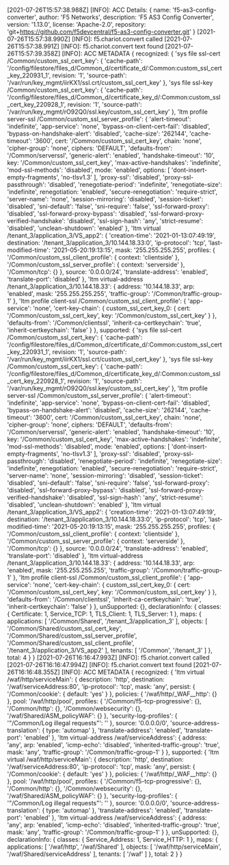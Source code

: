 [2021-07-26T15:57:38.988Z] [INFO]: ACC Details:  {
  name: 'f5-as3-config-converter',
  author: 'F5 Networks',
  description: 'F5 AS3 Config Converter',
  version: '1.13.0',
  license: 'Apache-2.0',
  repository: 'git+https://github.com/f5devcentral/f5-as3-config-converter.git'
}
[2021-07-26T15:57:38.990Z] [INFO]: f5.chariot.convert called
[2021-07-26T15:57:38.991Z] [INFO]: f5.chariot.convert text found
[2021-07-26T15:57:39.358Z] [INFO]: ACC METADATA {
  recognized: {
    'sys file ssl-cert /Common/custom_ssl_cert_key': {
      'cache-path': '/config/filestore/files_d/Common_d/certificate_d/:Common:custom_ssl_cert_key_220931_1',
      revision: '1',
      'source-path': '/var/run/key_mgmt/iirKX1/ssl.crt/custom_ssl_cert_key'
    },
    'sys file ssl-key /Common/custom_ssl_cert_key': {
      'cache-path': '/config/filestore/files_d/Common_d/certificate_key_d/:Common:custom_ssl_cert_key_220928_1',
      revision: '1',
      'source-path': '/var/run/key_mgmt/rO92Q0/ssl.key/custom_ssl_cert_key'
    },
    'ltm profile server-ssl /Common/custom_ssl_server_profile': {
      'alert-timeout': 'indefinite',
      'app-service': 'none',
      'bypass-on-client-cert-fail': 'disabled',
      'bypass-on-handshake-alert': 'disabled',
      'cache-size': '262144',
      'cache-timeout': '3600',
      cert: '/Common/custom_ssl_cert_key',
      chain: 'none',
      'cipher-group': 'none',
      ciphers: 'DEFAULT',
      'defaults-from': '/Common/serverssl',
      'generic-alert': 'enabled',
      'handshake-timeout': '10',
      key: '/Common/custom_ssl_cert_key',
      'max-active-handshakes': 'indefinite',
      'mod-ssl-methods': 'disabled',
      mode: 'enabled',
      options: [ 'dont-insert-empty-fragments', 'no-tlsv1.3' ],
      'proxy-ssl': 'disabled',
      'proxy-ssl-passthrough': 'disabled',
      'renegotiate-period': 'indefinite',
      'renegotiate-size': 'indefinite',
      renegotiation: 'enabled',
      'secure-renegotiation': 'require-strict',
      'server-name': 'none',
      'session-mirroring': 'disabled',
      'session-ticket': 'disabled',
      'sni-default': 'false',
      'sni-require': 'false',
      'ssl-forward-proxy': 'disabled',
      'ssl-forward-proxy-bypass': 'disabled',
      'ssl-forward-proxy-verified-handshake': 'disabled',
      'ssl-sign-hash': 'any',
      'strict-resume': 'disabled',
      'unclean-shutdown': 'enabled'
    },
    'ltm virtual /tenant_3/application_3/VS_app2': {
      'creation-time': '2021-01-13:07:49:19',
      destination: '/tenant_3/application_3/10.144.18.33:0',
      'ip-protocol': 'tcp',
      'last-modified-time': '2021-05-20:19:13:15',
      mask: '255.255.255.255',
      profiles: {
        '/Common/custom_ssl_client_profile': { context: 'clientside' },
        '/Common/custom_ssl_server_profile': { context: 'serverside' },
        '/Common/tcp': {}
      },
      source: '0.0.0.0/24',
      'translate-address': 'enabled',
      'translate-port': 'disabled'
    },
    'ltm virtual-address /tenant_3/application_3/10.144.18.33': {
      address: '10.144.18.33',
      arp: 'enabled',
      mask: '255.255.255.255',
      'traffic-group': '/Common/traffic-group-1'
    },
    'ltm profile client-ssl /Common/custom_ssl_client_profile': {
      'app-service': 'none',
      'cert-key-chain': {
        custom_ssl_cert_key_0: {
          cert: '/Common/custom_ssl_cert_key',
          key: '/Common/custom_ssl_cert_key'
        }
      },
      'defaults-from': '/Common/clientssl',
      'inherit-ca-certkeychain': 'true',
      'inherit-certkeychain': 'false'
    }
  },
  supported: {
    'sys file ssl-cert /Common/custom_ssl_cert_key': {
      'cache-path': '/config/filestore/files_d/Common_d/certificate_d/:Common:custom_ssl_cert_key_220931_1',
      revision: '1',
      'source-path': '/var/run/key_mgmt/iirKX1/ssl.crt/custom_ssl_cert_key'
    },
    'sys file ssl-key /Common/custom_ssl_cert_key': {
      'cache-path': '/config/filestore/files_d/Common_d/certificate_key_d/:Common:custom_ssl_cert_key_220928_1',
      revision: '1',
      'source-path': '/var/run/key_mgmt/rO92Q0/ssl.key/custom_ssl_cert_key'
    },
    'ltm profile server-ssl /Common/custom_ssl_server_profile': {
      'alert-timeout': 'indefinite',
      'app-service': 'none',
      'bypass-on-client-cert-fail': 'disabled',
      'bypass-on-handshake-alert': 'disabled',
      'cache-size': '262144',
      'cache-timeout': '3600',
      cert: '/Common/custom_ssl_cert_key',
      chain: 'none',
      'cipher-group': 'none',
      ciphers: 'DEFAULT',
      'defaults-from': '/Common/serverssl',
      'generic-alert': 'enabled',
      'handshake-timeout': '10',
      key: '/Common/custom_ssl_cert_key',
      'max-active-handshakes': 'indefinite',
      'mod-ssl-methods': 'disabled',
      mode: 'enabled',
      options: [ 'dont-insert-empty-fragments', 'no-tlsv1.3' ],
      'proxy-ssl': 'disabled',
      'proxy-ssl-passthrough': 'disabled',
      'renegotiate-period': 'indefinite',
      'renegotiate-size': 'indefinite',
      renegotiation: 'enabled',
      'secure-renegotiation': 'require-strict',
      'server-name': 'none',
      'session-mirroring': 'disabled',
      'session-ticket': 'disabled',
      'sni-default': 'false',
      'sni-require': 'false',
      'ssl-forward-proxy': 'disabled',
      'ssl-forward-proxy-bypass': 'disabled',
      'ssl-forward-proxy-verified-handshake': 'disabled',
      'ssl-sign-hash': 'any',
      'strict-resume': 'disabled',
      'unclean-shutdown': 'enabled'
    },
    'ltm virtual /tenant_3/application_3/VS_app2': {
      'creation-time': '2021-01-13:07:49:19',
      destination: '/tenant_3/application_3/10.144.18.33:0',
      'ip-protocol': 'tcp',
      'last-modified-time': '2021-05-20:19:13:15',
      mask: '255.255.255.255',
      profiles: {
        '/Common/custom_ssl_client_profile': { context: 'clientside' },
        '/Common/custom_ssl_server_profile': { context: 'serverside' },
        '/Common/tcp': {}
      },
      source: '0.0.0.0/24',
      'translate-address': 'enabled',
      'translate-port': 'disabled'
    },
    'ltm virtual-address /tenant_3/application_3/10.144.18.33': {
      address: '10.144.18.33',
      arp: 'enabled',
      mask: '255.255.255.255',
      'traffic-group': '/Common/traffic-group-1'
    },
    'ltm profile client-ssl /Common/custom_ssl_client_profile': {
      'app-service': 'none',
      'cert-key-chain': {
        custom_ssl_cert_key_0: {
          cert: '/Common/custom_ssl_cert_key',
          key: '/Common/custom_ssl_cert_key'
        }
      },
      'defaults-from': '/Common/clientssl',
      'inherit-ca-certkeychain': 'true',
      'inherit-certkeychain': 'false'
    }
  },
  unSupported: {},
  declarationInfo: {
    classes: { Certificate: 1, Service_TCP: 1, TLS_Client: 1, TLS_Server: 1 },
    maps: {
      applications: [ '/Common/Shared', '/tenant_3/application_3' ],
      objects: [
        '/Common/Shared/custom_ssl_cert_key',
        '/Common/Shared/custom_ssl_server_profile',
        '/Common/Shared/custom_ssl_client_profile',
        '/tenant_3/application_3/VS_app2'
      ],
      tenants: [ '/Common', '/tenant_3' ]
    },
    total: 4
  }
}
[2021-07-26T16:16:47.993Z] [INFO]: f5.chariot.convert called
[2021-07-26T16:16:47.994Z] [INFO]: f5.chariot.convert text found
[2021-07-26T16:16:48.355Z] [INFO]: ACC METADATA {
  recognized: {
    'ltm virtual /waf/http/serviceMain': {
      description: 'http',
      destination: '/waf/serviceAddress:80',
      'ip-protocol': 'tcp',
      mask: 'any',
      persist: { '/Common/cookie': { default: 'yes' } },
      policies: { '/waf/http/_WAF__http': {} },
      pool: '/waf/http/pool',
      profiles: {
        '/Common/f5-tcp-progressive': {},
        '/Common/http': {},
        '/Common/websecurity': {},
        '/waf/Shared/ASM_policyWAF': {}
      },
      'security-log-profiles': { '"/Common/Log illegal requests"': '' },
      source: '0.0.0.0/0',
      'source-address-translation': { type: 'automap' },
      'translate-address': 'enabled',
      'translate-port': 'enabled'
    },
    'ltm virtual-address /waf/serviceAddress': {
      address: 'any',
      arp: 'enabled',
      'icmp-echo': 'disabled',
      'inherited-traffic-group': 'true',
      mask: 'any',
      'traffic-group': '/Common/traffic-group-1'
    }
  },
  supported: {
    'ltm virtual /waf/http/serviceMain': {
      description: 'http',
      destination: '/waf/serviceAddress:80',
      'ip-protocol': 'tcp',
      mask: 'any',
      persist: { '/Common/cookie': { default: 'yes' } },
      policies: { '/waf/http/_WAF__http': {} },
      pool: '/waf/http/pool',
      profiles: {
        '/Common/f5-tcp-progressive': {},
        '/Common/http': {},
        '/Common/websecurity': {},
        '/waf/Shared/ASM_policyWAF': {}
      },
      'security-log-profiles': { '"/Common/Log illegal requests"': '' },
      source: '0.0.0.0/0',
      'source-address-translation': { type: 'automap' },
      'translate-address': 'enabled',
      'translate-port': 'enabled'
    },
    'ltm virtual-address /waf/serviceAddress': {
      address: 'any',
      arp: 'enabled',
      'icmp-echo': 'disabled',
      'inherited-traffic-group': 'true',
      mask: 'any',
      'traffic-group': '/Common/traffic-group-1'
    }
  },
  unSupported: {},
  declarationInfo: {
    classes: { Service_Address: 1, Service_HTTP: 1 },
    maps: {
      applications: [ '/waf/http', '/waf/Shared' ],
      objects: [ '/waf/http/serviceMain', '/waf/Shared/serviceAddress' ],
      tenants: [ '/waf' ]
    },
    total: 2
  }
}